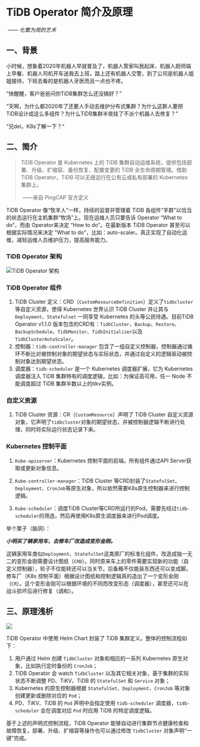 # TiDB Operator 简介及原理

​																													*—— 化繁为简的艺术*



## 一、背景

小时候，想象着2020年机器人早就普及了，机器人管家叫我起床、机器人厨师端上早餐、机器人司机开车送我去上班，路上还有机器人交警，到了公司是机器人姐姐接待，下班去看的是机器人牙医而且一点也不疼。

“快醒醒，客户爸爸问你TiDB集群怎么还没搞好？”

“天啊，为什么都2020年了还要人手动去维护分布式集群？为什么这群人要把TiDB设计成这么多组件？为什么TiDB集群半夜挂了不派个机器人去修复？”

“兄dei，K8s了解一下？“



## 二、简介

> TiDB Operator 是 Kubernetes 上的 TiDB 集群自动运维系统，提供包括部署、升级、扩缩容、备份恢复、配置变更的 TiDB 全生命周期管理。借助 TiDB Operator，TiDB 可以无缝运行在公有云或私有部署的 Kubernetes 集群上。
>
> ​																															——来自 PingCAP 官方定义

TiDB Operator 像“牧羊人”一样，持续的监督并管理着 TiDB 各组件“羊群”以恰当的状态运行在主机集群“牧场”上。现在运维人员只要告诉 Operator “What  to do“，而由 Operator来决定 “How to do”。在最新版本 TiDB Operator 甚至可以根据实际情况来决定 "What to do"，比如：auto-scaler。真正实现了自动化运维，减轻运维人员维护压力，提高服务能力。

### TiDB Operator 架构

![TiDB Operator 架构](https://download.pingcap.com/images/docs-cn/stable/tidb-operator-overview.png)

### TiDB Operator 组件

1.  TiDB Cluster 定义：CRD（`CustomResourceDefinition`）定义了`tidbcluster`等自定义资源，使得 Kubernetes 世界认识 TiDB Cluster 并让其与 `Deployment`、`Statefulset` 一同享受 Kubernetes 的头等公民待遇。目前TiDB Operator v1.1.0 版本包含的CRD有：`TidbCluster`、`Backup`、`Restore`、`BackupSchedule`、`TidbMonitor`、`TidbInitializer`以及`TidbClusterAutoScaler`。
2. 控制器：`tidb-controller-manager` 包含了一组自定义控制器，控制器通过循环不断比对被控制对象的期望状态与实际状态，并通过自定义的逻辑驱动被控制对象达到期望状态。
3. 调度器：`tidb-scheduler` 是一个 Kubernetes 调度器扩展，它为 Kubernetes 调度器注入 TiDB 集群特有的调度逻辑，比如：为保证高可用，任一 Node 不能调度超过 TiDB 集群半数以上的tikv实例。

### 自定义资源

1. TiDB Cluster 资源：CR（`CustomResource`）声明了 TiDB Cluster 自定义资源对象，它声明了`tidbcluster`对象的期望状态，并被控制器逻辑不断进行处理，同时将实际运行状态记录下来。 

### Kubernetes 控制平面

1. `Kube-apiserver`：Kubernetes 控制平面的前端，所有组件通过API Server获取或更新对象信息。

2. `Kube-controller-manager`：TiDB Cluster 等CRD封装了`StatefulSet`、`Deployment`、`CronJob`等原生对象，所以依然需要K8s原生控制器来进行控制逻辑。

3. `Kube-scheduler`：调度TiDB Cluster等CRD所运行的Pod，需要先经过`tidb-scheduler`的筛选，然后再使用K8s原生调度器来进行Pod调度。

   

举个栗子（脑洞）：

***小明买了辆家用车，去修车厂改造成变形金刚。***

这辆家用车类似`Deployment`、`StatefulSet`这类原厂的标准化组件。改造成独一无二的变形金刚需要设计图纸（`CRD`）。同时原来车上的零件需要实现新的功能（自定义控制器），轮子不仅能转还可以当关节，后备箱不仅能装东西还可以变成脚。修车厂（K8s 控制平面）根据设计图纸和控制逻辑真的造出了一个变形金刚（`CR`）。这个变形金刚可以根据环境的不同而改变形态（调度器），甚至还可以在战斗损坏后进行修复（调和）。



## 三、原理浅析

![](https://download.pingcap.com/images/docs-cn/stable/tidb-operator-control-flow.png)

TiDB Operator 中使用 Helm Chart 封装了 TiDB 集群定义。整体的控制流程如下：

1. 用户通过 Helm 创建 `TidbCluster` 对象和相应的一系列 Kubernetes 原生对象，比如执行定时备份的 `CronJob`；
2. TiDB Operator 会 watch `TidbCluster` 以及其它相关对象，基于集群的实际状态不断调整 PD、TiKV、TiDB 的 `StatefulSet` 和 `Service` 对象；
3. Kubernetes 的原生控制器根据 `StatefulSet`、`Deployment`、`CronJob` 等对象创建更新或删除对应的 `Pod`；
4. PD、TiKV、TiDB 的 `Pod` 声明中会指定使用 `tidb-scheduler` 调度器，`tidb-scheduler` 会在调度对应 `Pod` 时应用 TiDB 的特定调度逻辑。

基于上述的声明式控制流程，TiDB Operator 能够自动进行集群节点健康检查和故障恢复。部署、升级、扩缩容等操作也可以通过修改 `TidbCluster` 对象声明“一键”完成。
